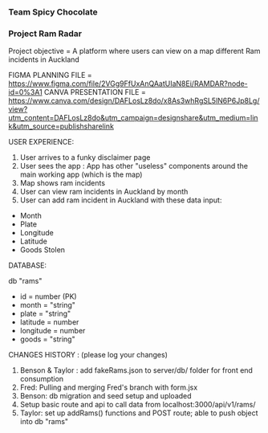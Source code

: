 ### Team Spicy Chocolate 
### Project Ram Radar

Project objective = A platform where users can view on a map different Ram incidents in Auckland 

FIGMA PLANNING FILE = https://www.figma.com/file/2VGg9FfUxAnQAatUIaN8Ei/RAMDAR?node-id=0%3A1
CANVA PRESENTATION FILE = https://www.canva.com/design/DAFLosLz8do/x8As3whRgSL5lN6P6Jp8Lg/view?utm_content=DAFLosLz8do&utm_campaign=designshare&utm_medium=link&utm_source=publishsharelink

USER EXPERIENCE: 

1) User arrives to a funky disclaimer page 
2) User sees the app : 
  App has other "useless" components around the main working app (which is the map) 
3) Map shows ram incidents 
4) User can view ram incidents in Auckland by month
5) User can add ram incident in Auckland with these data input: 

- Month
- Plate 
- Longitude
- Latitude 
- Goods Stolen


DATABASE: 

db "rams"
- id = number (PK)
- month = "string" 
- plate = "string" 
- latitude = number 
- longitude = number 
- goods = "string"

CHANGES HISTORY : (please log your changes) 

1. Benson & Taylor : add fakeRams.json to server/db/ folder for front end consumption
2. Fred: Pulling and merging Fred's branch with form.jsx
3. Benson: db migration and seed setup and uploaded
4. Setup basic route and api to call data from localhost:3000/api/v1/rams/
5. Taylor: set up addRams() functions and POST route; able to push object into db "rams"


